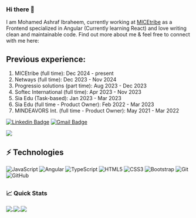 ### Hi there 👋

I am Mohamed Ashraf Ibraheem, currently working at [MICEtribe](https://micetribe.com/) as a Frontend specialized in Angular (Currently learning React) and love writing clean and maintainable code. Find out more about me & feel free to connect with me here:

## Previous experience:
1. MICEtribe (full time): Dec 2024 - present 
2. Netways (full time): Dec 2023 - Nov 2024
3. Progressio solutions (part time): Aug 2023 - Dec 2023
4. Softec International (full time): Apr 2023 - Nov 2023
5. Sia Edu (Task-based): Jan 2023 - Mar 2023
6. Sia Edu (full time - Product Owner): Feb 2022 - Mar 2023
7. MINDEAVORS Int. (full time - Product Owner): May 2021 - Mar 2022

[![Linkedin Badge](https://img.shields.io/badge/-Mohamed-blue?style=flat-square&logo=Linkedin&logoColor=white&link=https://www.linkedin.com/in/mohamedashrafibraheem/)](https://www.linkedin.com/in/mohamedashrafibraheem/)
[![Gmail Badge](https://img.shields.io/badge/-MohamedAshrafIbraheem@gmail.com-c14438?style=flat-square&logo=Gmail&logoColor=white&link=mailto:mohamedashrafibraheem@gmail.com)](mailto:mohamedashrafibraheem@gmail.com) 

![](https://komarev.com/ghpvc/?username=MohamedAshrafIbraheem97&style=for-the-badge)
## ⚡ Technologies

![JavaScript](https://img.shields.io/badge/-JavaScript-black?style=flat-square&logo=javascript)
![Angular](https://img.shields.io/badge/-Angular-red?style=flat-square&logo=angular)
![TypeScript](https://img.shields.io/badge/-TypeScript-black?style=flat-square&logo=typescript)
![HTML5](https://img.shields.io/badge/-HTML5-E34F26?style=flat-square&logo=html5&logoColor=white)
![CSS3](https://img.shields.io/badge/-CSS3-1572B6?style=flat-square&logo=css3)
![Bootstrap](https://img.shields.io/badge/-Bootstrap-563D7C?style=flat-square&logo=bootstrap)
![Git](https://img.shields.io/badge/-Git-black?style=flat-square&logo=git)
![GitHub](https://img.shields.io/badge/-GitHub-181717?style=flat-square&logo=github)

##
### 📈 Quick Stats

<a href="https://github.com/mohamedashrafibraheem97/github-readme-stats" >
  <img align="center" src="https://github-readme-stats.vercel.app/api?username=mohamedashrafibraheem97&show_icons=true&theme=radical&hide=stars,issues,contribs" />
</a>
<a href="https://github.com/mohamedashrafibraheem97/github-readme-stats">
  <img align="center" src="https://github-readme-stats.vercel.app/api/top-langs/?username=mohamedashrafibraheem97&layout=compact&exclude_repo=blogat,SuppliersApp,CMS,VirtualGym,Vidly,buyersStation&hide=C#,c#" />
</a>


<a href="https://github.com/mohamedashrafibraheem97/github-readme-stats">
  <img align="center" src="https://github-readme-stats.vercel.app/api/wakatime?username=MohamedAshraf97" />
</a>



